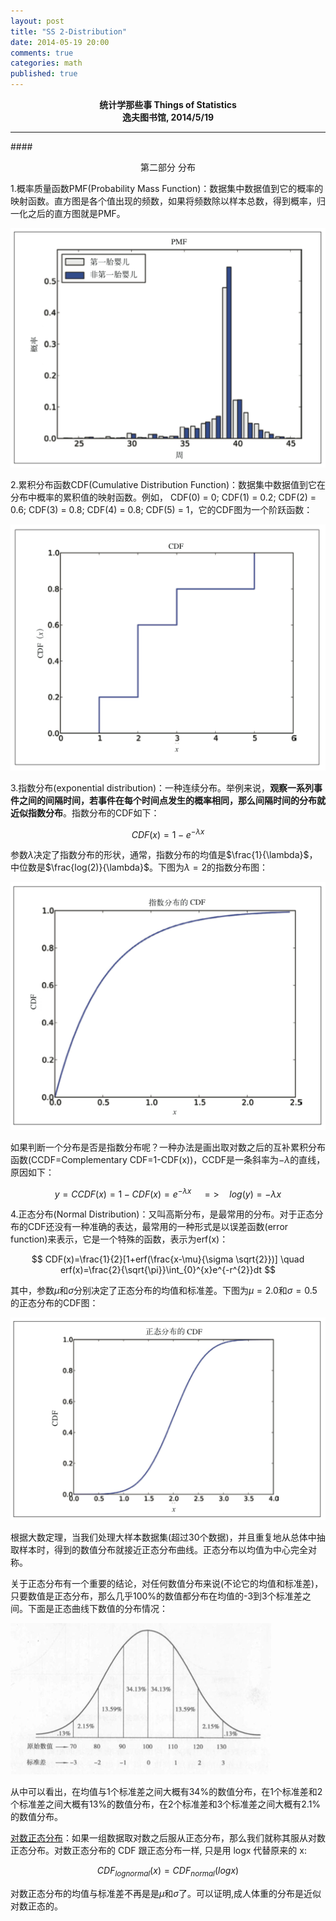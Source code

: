 ```yaml
---
layout: post
title: "SS 2-Distribution"
date: 2014-05-19 20:00
comments: true
categories: math
published: true
---
```


**<center>统计学那些事 Things of Statistics</center>**
**<center>逸夫图书馆, 2014/5/19</center>**

----------

####<center>第二部分 分布</center>

1.概率质量函数PMF(Probability Mass Function)：数据集中数据值到它的概率的映射函数。直方图是各个值出现的频数，如果将频数除以样本总数，得到概率，归一化之后的直方图就是PMF。

![image](/images/math/pmf.png)

2.累积分布函数CDF(Cumulative Distribution Function)：数据集中数据值到它在分布中概率的累积值的映射函数。例如，
CDF(0) = 0; CDF(1) = 0.2; CDF(2) = 0.6; CDF(3) = 0.8; CDF(4) = 0.8; CDF(5) = 1，它的CDF图为一个阶跃函数：

![image](/images/math/cdf.png)

3.指数分布(exponential distribution)：一种连续分布。举例来说，**观察一系列事件之间的间隔时间，若事件在每个时间点发生的概率相同，那么间隔时间的分布就近似指数分布**。指数分布的CDF如下：

$$
CDF(x)=1-e^{-\lambda x}
$$

参数$\lambda$决定了指数分布的形状，通常，指数分布的均值是$\frac{1}{\lambda}$，中位数是$\frac{log(2)}{\lambda}$。下图为$\lambda=2$的指数分布图：

![image](/images/math/edcdf.png)

如果判断一个分布是否是指数分布呢？一种办法是画出取对数之后的互补累积分布函数(CCDF=Complementary CDF=1-CDF(x))，CCDF是一条斜率为$-\lambda$的直线，原因如下：

$$
y=CCDF(x)=1-CDF(x)=e^{-\lambda x} \quad => \quad log(y)=-\lambda x
$$

4.正态分布(Normal Distribution)：又叫高斯分布，是最常用的分布。对于正态分布的CDF还没有一种准确的表达，最常用的一种形式是以误差函数(error function)来表示，它是一个特殊的函数，表示为erf(x)：

$$
CDF(x)=\frac{1}{2}[1+erf(\frac{x-\mu}{\sigma \sqrt{2}})] \quad erf(x)=\frac{2}{\sqrt{\pi}}\int_{0}^{x}e^{-r^{2}}dt
$$

其中，参数$\mu$和$\sigma$分别决定了正态分布的均值和标准差。下图为$\mu=2.0$和$\sigma=0.5$的正态分布的CDF图：

![image](/images/math/ndcdf.png)

根据大数定理，当我们处理大样本数据集(超过30个数据)，并且重复地从总体中抽取样本时，得到的数值分布就接近正态分布曲线。正态分布以均值为中心完全对称。

关于正态分布有一个重要的结论，对任何数值分布来说(不论它的均值和标准差)，只要数值是正态分布，那么几乎100%的数值都分布在均值的-3到3个标准差之间。下面是正态曲线下数值的分布情况：

![image](/images/math/nd.png)

从中可以看出，在均值与1个标准差之间大概有34%的数值分布，在1个标准差和2个标准差之间大概有13%的数值分布，在2个标准差和3个标准差之间大概有2.1%的数值分布。

[对数正态分布](http://wikipedia.org/wiki/Log-normal_distribution)：如果一组数据取对数之后服从正态分布，那么我们就称其服从对数正态分布。对数正态分布的 CDF 跟正态分布一样, 只是用 logx 代替原来的 x:

$$
CDF_{lognormal}(x) = CDF_{normal}(log x)
$$

对数正态分布的均值与标准差不再是是$\mu$和$\sigma$了。可以证明,成人体重的分布是近似对数正态的。


